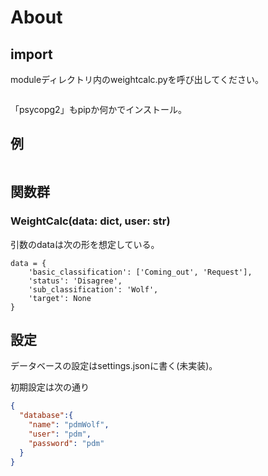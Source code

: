 # About

## import

moduleディレクトリ内のweightcalc.pyを呼び出してください。

```python=

```

「psycopg2」もpipか何かでインストール。

## 例

```python=
```

## 関数群

### WeightCalc(data: dict, user: str)

引数のdataは次の形を想定している。

```python=
data = {
    'basic_classification': ['Coming_out', 'Request'],
    'status': 'Disagree',
    'sub_classification': 'Wolf',
    'target': None
}
```

## 設定

データベースの設定はsettings.jsonに書く(未実装)。

初期設定は次の通り

```json
{
  "database":{
    "name": "pdmWolf",
    "user": "pdm",
    "password": "pdm"
  }
}
```
